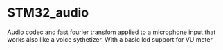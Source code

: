 # STM32_audio
Audio codec and fast fourier transfom applied to a microphone input that works also like a voice sythetizer. With a basic lcd support for VU meter
